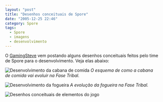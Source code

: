 ```yaml
---
layout: "post"
title: "Desenhos conceituais de Spore"
date: "2005-12-25 22:46"
category: Spore
tags:
  - Spore
  - imagens
  - desenvolvimento
---
```


O [GamingSteve](http://www.gamingsteve.com/) vem postando alguns desenhos conceituais feitos pelo time de Spore para o desenvolvimento. Veja elas abaixo:

![Desenvolvimento da cabana de comida](https://esporobkp.files.wordpress.com/2019/03/20051221-healing.jpg)
_O esquema de como a cabana de comida vai evoluir na Fase Tribal._

![Desenvolvimento da fogueira](https://esporobkp.files.wordpress.com/2019/03/20051213-firepit.jpg)
_A evolução da fogueira na Fase Tribal._

![Desenhos conceituais de elementos do jogo](https://esporobkp.files.wordpress.com/2019/03/20051210-conceptart.jpg)
